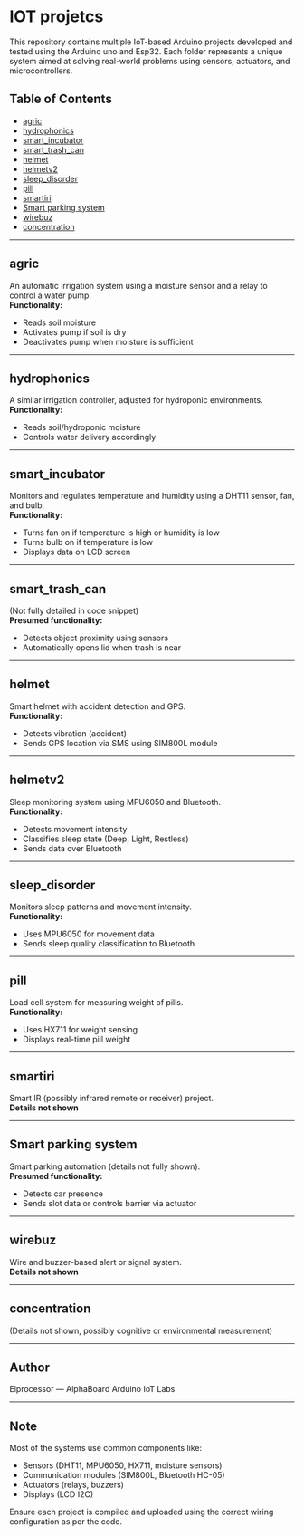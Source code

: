 # IOT projetcs

This repository contains multiple IoT-based Arduino projects developed and tested using the Arduino uno and Esp32. Each folder represents a unique system aimed at solving real-world problems using sensors, actuators, and microcontrollers.

## Table of Contents

- [agric](#agric)
- [hydrophonics](#hydrophonics)
- [smart_incubator](#smart_incubator)
- [smart_trash_can](#smart_trash_can)
- [helmet](#helmet)
- [helmetv2](#helmetv2)
- [sleep_disorder](#sleep_disorder)
- [pill](#pill)
- [smartiri](#smartiri)
- [Smart parking system](#smart-parking-system)
- [wirebuz](#wirebuz)
- [concentration](#concentration)

---

## agric

An automatic irrigation system using a moisture sensor and a relay to control a water pump.  
**Functionality:**
- Reads soil moisture
- Activates pump if soil is dry
- Deactivates pump when moisture is sufficient

---

## hydrophonics

A similar irrigation controller, adjusted for hydroponic environments.  
**Functionality:**
- Reads soil/hydroponic moisture
- Controls water delivery accordingly

---

## smart_incubator

Monitors and regulates temperature and humidity using a DHT11 sensor, fan, and bulb.  
**Functionality:**
- Turns fan on if temperature is high or humidity is low
- Turns bulb on if temperature is low
- Displays data on LCD screen

---

## smart_trash_can

(Not fully detailed in code snippet)  
**Presumed functionality:**
- Detects object proximity using sensors
- Automatically opens lid when trash is near

---

## helmet

Smart helmet with accident detection and GPS.  
**Functionality:**
- Detects vibration (accident)
- Sends GPS location via SMS using SIM800L module

---

## helmetv2

Sleep monitoring system using MPU6050 and Bluetooth.  
**Functionality:**
- Detects movement intensity
- Classifies sleep state (Deep, Light, Restless)
- Sends data over Bluetooth

---

## sleep_disorder

Monitors sleep patterns and movement intensity.  
**Functionality:**
- Uses MPU6050 for movement data
- Sends sleep quality classification to Bluetooth

---

## pill

Load cell system for measuring weight of pills.  
**Functionality:**
- Uses HX711 for weight sensing
- Displays real-time pill weight

---

## smartiri

Smart IR (possibly infrared remote or receiver) project.  
**Details not shown**

---

## Smart parking system

Smart parking automation (details not fully shown).  
**Presumed functionality:**
- Detects car presence
- Sends slot data or controls barrier via actuator

---

## wirebuz

Wire and buzzer-based alert or signal system.  
**Details not shown**

---

## concentration

(Details not shown, possibly cognitive or environmental measurement)

---

## Author

Elprocessor — AlphaBoard Arduino IoT Labs

---

## Note

Most of the systems use common components like:
- Sensors (DHT11, MPU6050, HX711, moisture sensors)
- Communication modules (SIM800L, Bluetooth HC-05)
- Actuators (relays, buzzers)
- Displays (LCD I2C)

Ensure each project is compiled and uploaded using the correct wiring configuration as per the code.
